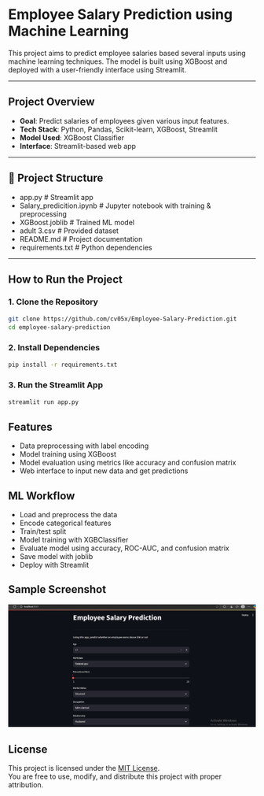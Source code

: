 # Employee Salary Prediction using Machine Learning

This project aims to predict employee salaries based several inputs using machine learning techniques. The model is built using XGBoost and deployed with a user-friendly interface using Streamlit.

---

## Project Overview

- **Goal**: Predict salaries of employees given various input features.
- **Tech Stack**: Python, Pandas, Scikit-learn, XGBoost, Streamlit
- **Model Used**: XGBoost Classifier
- **Interface**: Streamlit-based web app

---

## 📂 Project Structure

- app.py # Streamlit app
- Salary_predicition.ipynb # Jupyter notebook with training & preprocessing
- XGBoost.joblib # Trained ML model
- adult 3.csv # Provided dataset
- README.md # Project documentation
- requirements.txt # Python dependencies

---

##  How to Run the Project

### 1. Clone the Repository
```bash
git clone https://github.com/cv05x/Employee-Salary-Prediction.git
cd employee-salary-prediction

```
### 2. Install Dependencies
```bash
pip install -r requirements.txt

```

### 3. Run the Streamlit App
```bash
streamlit run app.py

```


## Features
- Data preprocessing with label encoding
- Model training using XGBoost
- Model evaluation using metrics like accuracy and confusion matrix
- Web interface to input new data and get predictions

## ML Workflow
- Load and preprocess the data
- Encode categorical features
- Train/test split
- Model training with XGBClassifier
- Evaluate model using accuracy, ROC-AUC, and confusion matrix
- Save model with joblib
- Deploy with Streamlit

## Sample Screenshot

![Streamlit App](images/Example.png)

## License

This project is licensed under the [MIT License](LICENSE).  
You are free to use, modify, and distribute this project with proper attribution.



